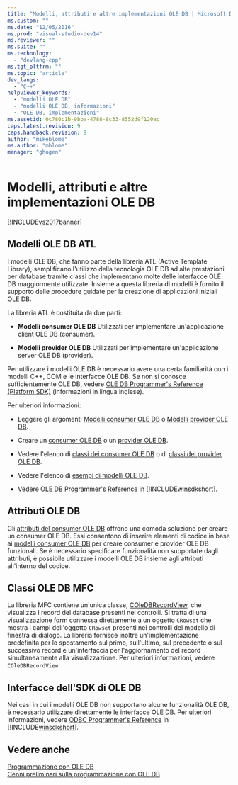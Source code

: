 ```yaml
---
title: "Modelli, attributi e altre implementazioni OLE DB | Microsoft Docs"
ms.custom: ""
ms.date: "12/05/2016"
ms.prod: "visual-studio-dev14"
ms.reviewer: ""
ms.suite: ""
ms.technology: 
  - "devlang-cpp"
ms.tgt_pltfrm: ""
ms.topic: "article"
dev_langs: 
  - "C++"
helpviewer_keywords: 
  - "modelli OLE DB"
  - "modelli OLE DB, informazioni"
  - "OLE DB, implementazioni"
ms.assetid: 0c780c1b-9bba-4788-8c33-8552d9f120ac
caps.latest.revision: 9
caps.handback.revision: 9
author: "mikeblome"
ms.author: "mblome"
manager: "ghogen"
---
```

# Modelli, attributi e altre implementazioni OLE DB
[!INCLUDE[vs2017banner](../../assembler/inline/includes/vs2017banner.md)]

## Modelli OLE DB ATL  
 I modelli OLE DB, che fanno parte della libreria ATL \(Active Template Library\), semplificano l'utilizzo della tecnologia OLE DB ad alte prestazioni per database tramite classi che implementano molte delle interfacce OLE DB maggiormente utilizzate.  Insieme a questa libreria di modelli è fornito il supporto delle procedure guidate per la creazione di applicazioni iniziali OLE DB.  
  
 La libreria ATL è costituita da due parti:  
  
-   **Modelli consumer OLE DB** Utilizzati per implementare un'applicazione client OLE DB \(consumer\).  
  
-   **Modelli provider OLE DB** Utilizzati per implementare un'applicazione server OLE DB \(provider\).  
  
 Per utilizzare i modelli OLE DB è necessario avere una certa familiarità con i modelli C\+\+, COM e le interfacce OLE DB.  Se non si conosce sufficientemente OLE DB, vedere [OLE DB Programmer's Reference \(Platform SDK\)](https://msdn.microsoft.com/en-us/library/ms713643.aspx) \(informazioni in lingua inglese\).  
  
 Per ulteriori informazioni:  
  
-   Leggere gli argomenti [Modelli consumer OLE DB](../../data/oledb/ole-db-consumer-templates-cpp.md) o [Modelli provider OLE DB](../../data/oledb/ole-db-provider-templates-cpp.md).  
  
-   Creare un [consumer OLE DB](../../data/oledb/creating-an-ole-db-consumer.md) o un [provider OLE DB](../../data/oledb/creating-an-ole-db-provider.md).  
  
-   Vedere l'elenco di [classi dei consumer OLE DB](../../data/oledb/ole-db-consumer-templates-reference.md) o di [classi dei provider OLE DB](../../data/oledb/ole-db-provider-templates-reference.md).  
  
-   Vedere l'elenco di [esempi di modelli OLE DB](http://msdn.microsoft.com/it-it/08958863-0b5f-41ad-ae99-fca7440c553c).  
  
-   Vedere [OLE DB Programmer's Reference](https://msdn.microsoft.com/en-us/library/ms713643.aspx) in [!INCLUDE[winsdkshort](../../atl/reference/includes/winsdkshort_md.md)].  
  
## Attributi OLE DB  
 Gli [attributi del consumer OLE DB](../../windows/ole-db-consumer-attributes.md) offrono una comoda soluzione per creare un consumer OLE DB.  Essi consentono di inserire elementi di codice in base ai [modelli consumer OLE DB](../../data/oledb/ole-db-consumer-templates-reference.md) per creare consumer e provider OLE DB funzionali.  Se è necessario specificare funzionalità non supportate dagli attributi, è possibile utilizzare i modelli OLE DB insieme agli attributi all'interno del codice.  
  
## Classi OLE DB MFC  
 La libreria MFC contiene un'unica classe, [COleDBRecordView](../../mfc/reference/coledbrecordview-class.md), che visualizza i record del database presenti nei controlli.  Si tratta di una visualizzazione form connessa direttamente a un oggetto `CRowset` che mostra i campi dell'oggetto `CRowset` presenti nei controlli del modello di finestra di dialogo.  La libreria fornisce inoltre un'implementazione predefinita per lo spostamento sul primo, sull'ultimo, sul precedente o sul successivo record e un'interfaccia per l'aggiornamento del record simultaneamente alla visualizzazione.  Per ulteriori informazioni, vedere `COleDBRecordView`.  
  
## Interfacce dell'SDK di OLE DB  
 Nei casi in cui i modelli OLE DB non supportano alcune funzionalità OLE DB, è necessario utilizzare direttamente le interfacce OLE DB.  Per ulteriori informazioni, vedere [ODBC Programmer's Reference](https://msdn.microsoft.com/en-us/library/ms713643.aspx) in [!INCLUDE[winsdkshort](../../atl/reference/includes/winsdkshort_md.md)].  
  
## Vedere anche  
 [Programmazione con OLE DB](../../data/oledb/ole-db-programming.md)   
 [Cenni preliminari sulla programmazione con OLE DB](../../data/oledb/ole-db-programming-overview.md)